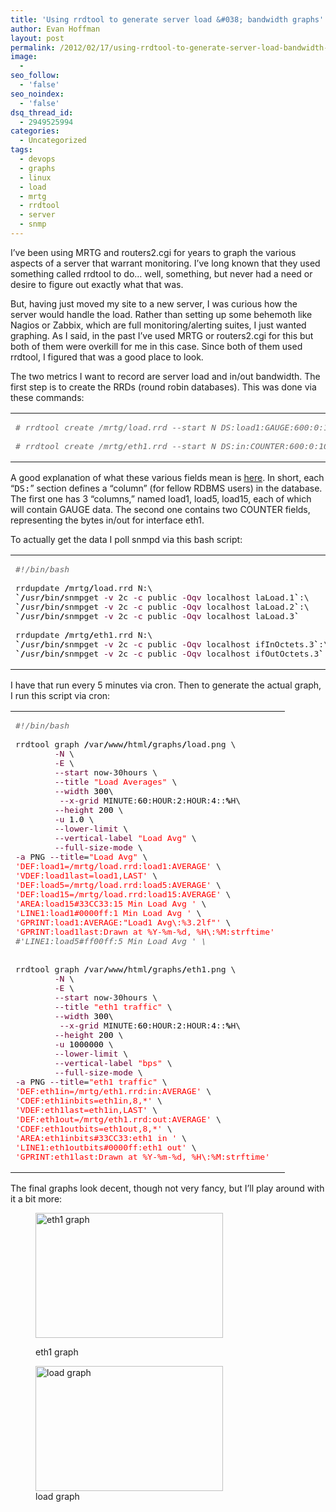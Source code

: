 ```yaml
---
title: 'Using rrdtool to generate server load &#038; bandwidth graphs'
author: Evan Hoffman
layout: post
permalink: /2012/02/17/using-rrdtool-to-generate-server-load-bandwidth-graphs/
image:
  - 
seo_follow:
  - 'false'
seo_noindex:
  - 'false'
dsq_thread_id:
  - 2949525994
categories:
  - Uncategorized
tags:
  - devops
  - graphs
  - linux
  - load
  - mrtg
  - rrdtool
  - server
  - snmp
---
```

I&#8217;ve been using MRTG and routers2.cgi for years to graph the various aspects of a server that warrant monitoring. I&#8217;ve long known that they used something called rrdtool to do&#8230; well, something, but never had a need or desire to figure out exactly what that was.

But, having just moved my site to a new server, I was curious how the server would handle the load. Rather than setting up some behemoth like Nagios or Zabbix, which are full monitoring/alerting suites, I just wanted graphing. As I said, in the past I&#8217;ve used MRTG or routers2.cgi for this but both of them were overkill for me in this case. Since both of them used rrdtool, I figured that was a good place to look.

The two metrics I want to record are server load and in/out bandwidth. The first step is to create the RRDs (round robin databases). This was done via these commands:

<div class="wp_syntax">
  <table>
    <tr>
      <td class="code">
        <pre class="bash" style="font-family:monospace;"><span style="color: #666666; font-style: italic;"># rrdtool create /mrtg/load.rrd --start N DS:load1:GAUGE:600:0:100 DS:load5:GAUGE:600:0:100 DS:load15:GAUGE:600:0:100 RRA:AVERAGE:0.5:2:800</span>
&nbsp;
<span style="color: #666666; font-style: italic;"># rrdtool create /mrtg/eth1.rrd --start N DS:in:COUNTER:600:0:10000000000 DS:out:COUNTER:600:0:10000000000 RRA:AVERAGE:0.5:2:800</span></pre>
      </td>
    </tr>
  </table>
</div>

A good explanation of what these various fields mean is <a href="http://silverwraith.com/papers/freebsd-snmp.php" onclick="_gaq.push(['_trackEvent', 'outbound-article', 'http://silverwraith.com/papers/freebsd-snmp.php', 'here']);" >here</a>. In short, each &#8220;<tt>DS:</tt>&#8221; section defines a &#8220;column&#8221; (for fellow RDBMS users) in the database. The first one has 3 &#8220;columns,&#8221; named load1, load5, load15, each of which will contain GAUGE data. The second one contains two COUNTER fields, representing the bytes in/out for interface eth1.

To actually get the data I poll snmpd via this bash script:

<div class="wp_syntax">
  <table>
    <tr>
      <td class="code">
        <pre class="bash" style="font-family:monospace;"><span style="color: #666666; font-style: italic;">#!/bin/bash</span>
&nbsp;
rrdupdate <span style="color: #000000; font-weight: bold;">/</span>mrtg<span style="color: #000000; font-weight: bold;">/</span>load.rrd N:\
<span style="color: #000000; font-weight: bold;">`/</span>usr<span style="color: #000000; font-weight: bold;">/</span>bin<span style="color: #000000; font-weight: bold;">/</span>snmpget <span style="color: #660033;">-v</span> 2c <span style="color: #660033;">-c</span> public <span style="color: #660033;">-Oqv</span> localhost laLoad.1<span style="color: #000000; font-weight: bold;">`</span>:\
<span style="color: #000000; font-weight: bold;">`/</span>usr<span style="color: #000000; font-weight: bold;">/</span>bin<span style="color: #000000; font-weight: bold;">/</span>snmpget <span style="color: #660033;">-v</span> 2c <span style="color: #660033;">-c</span> public <span style="color: #660033;">-Oqv</span> localhost laLoad.2<span style="color: #000000; font-weight: bold;">`</span>:\
<span style="color: #000000; font-weight: bold;">`/</span>usr<span style="color: #000000; font-weight: bold;">/</span>bin<span style="color: #000000; font-weight: bold;">/</span>snmpget <span style="color: #660033;">-v</span> 2c <span style="color: #660033;">-c</span> public <span style="color: #660033;">-Oqv</span> localhost laLoad.3<span style="color: #000000; font-weight: bold;">`</span>
&nbsp;
rrdupdate <span style="color: #000000; font-weight: bold;">/</span>mrtg<span style="color: #000000; font-weight: bold;">/</span>eth1.rrd N:\
<span style="color: #000000; font-weight: bold;">`/</span>usr<span style="color: #000000; font-weight: bold;">/</span>bin<span style="color: #000000; font-weight: bold;">/</span>snmpget <span style="color: #660033;">-v</span> 2c <span style="color: #660033;">-c</span> public <span style="color: #660033;">-Oqv</span> localhost ifInOctets.3<span style="color: #000000; font-weight: bold;">`</span>:\
<span style="color: #000000; font-weight: bold;">`/</span>usr<span style="color: #000000; font-weight: bold;">/</span>bin<span style="color: #000000; font-weight: bold;">/</span>snmpget <span style="color: #660033;">-v</span> 2c <span style="color: #660033;">-c</span> public <span style="color: #660033;">-Oqv</span> localhost ifOutOctets.3<span style="color: #000000; font-weight: bold;">`</span></pre>
      </td>
    </tr>
  </table>
</div>

I have that run every 5 minutes via cron. Then to generate the actual graph, I run this script via cron:

<div class="wp_syntax">
  <table>
    <tr>
      <td class="code">
        <pre class="bash" style="font-family:monospace;"><span style="color: #666666; font-style: italic;">#!/bin/bash</span>
&nbsp;
rrdtool graph <span style="color: #000000; font-weight: bold;">/</span>var<span style="color: #000000; font-weight: bold;">/</span>www<span style="color: #000000; font-weight: bold;">/</span>html<span style="color: #000000; font-weight: bold;">/</span>graphs<span style="color: #000000; font-weight: bold;">/</span>load.png \
        <span style="color: #660033;">-N</span> \
        <span style="color: #660033;">-E</span> \
        <span style="color: #660033;">--start</span> now-30hours \
        <span style="color: #660033;">--title</span> <span style="color: #ff0000;">"Load Averages"</span> \
        <span style="color: #660033;">--width</span> <span style="color: #000000;">300</span>\
         <span style="color: #660033;">--x-grid</span> MINUTE:<span style="color: #000000;">60</span>:HOUR:<span style="color: #000000;">2</span>:HOUR:<span style="color: #000000;">4</span>:<span style="color: #000000;"></span>:<span style="color: #000000; font-weight: bold;">%</span>H\
        <span style="color: #660033;">--height</span> <span style="color: #000000;">200</span> \
        <span style="color: #660033;">-u</span> <span style="color: #000000;">1.0</span> \
        <span style="color: #660033;">--lower-limit</span> <span style="color: #000000;"></span>\
        <span style="color: #660033;">--vertical-label</span> <span style="color: #ff0000;">"Load Avg"</span> \
        <span style="color: #660033;">--full-size-mode</span> \
<span style="color: #660033;">-a</span> PNG <span style="color: #660033;">--title</span>=<span style="color: #ff0000;">"Load Avg"</span> \
<span style="color: #ff0000;">'DEF:load1=/mrtg/load.rrd:load1:AVERAGE'</span> \
<span style="color: #ff0000;">'VDEF:load1last=load1,LAST'</span> \
<span style="color: #ff0000;">'DEF:load5=/mrtg/load.rrd:load5:AVERAGE'</span> \
<span style="color: #ff0000;">'DEF:load15=/mrtg/load.rrd:load15:AVERAGE'</span> \
<span style="color: #ff0000;">'AREA:load15#33CC33:15 Min Load Avg '</span> \
<span style="color: #ff0000;">'LINE1:load1#0000ff:1 Min Load Avg '</span> \
<span style="color: #ff0000;">'GPRINT:load1:AVERAGE:"Load1 Avg\:%3.2lf"'</span> \
<span style="color: #ff0000;">'GPRINT:load1last:Drawn at %Y-%m-%d, %H\:%M:strftime'</span> 
<span style="color: #666666; font-style: italic;">#'LINE1:load5#ff00ff:5 Min Load Avg ' \</span>
&nbsp;
&nbsp;
rrdtool graph <span style="color: #000000; font-weight: bold;">/</span>var<span style="color: #000000; font-weight: bold;">/</span>www<span style="color: #000000; font-weight: bold;">/</span>html<span style="color: #000000; font-weight: bold;">/</span>graphs<span style="color: #000000; font-weight: bold;">/</span>eth1.png \
        <span style="color: #660033;">-N</span> \
        <span style="color: #660033;">-E</span> \
        <span style="color: #660033;">--start</span> now-30hours \
        <span style="color: #660033;">--title</span> <span style="color: #ff0000;">"eth1 traffic"</span> \
        <span style="color: #660033;">--width</span> <span style="color: #000000;">300</span>\
         <span style="color: #660033;">--x-grid</span> MINUTE:<span style="color: #000000;">60</span>:HOUR:<span style="color: #000000;">2</span>:HOUR:<span style="color: #000000;">4</span>:<span style="color: #000000;"></span>:<span style="color: #000000; font-weight: bold;">%</span>H\
        <span style="color: #660033;">--height</span> <span style="color: #000000;">200</span> \
        <span style="color: #660033;">-u</span> <span style="color: #000000;">1000000</span> \
        <span style="color: #660033;">--lower-limit</span> <span style="color: #000000;"></span>\
        <span style="color: #660033;">--vertical-label</span> <span style="color: #ff0000;">"bps"</span> \
        <span style="color: #660033;">--full-size-mode</span> \
<span style="color: #660033;">-a</span> PNG <span style="color: #660033;">--title</span>=<span style="color: #ff0000;">"eth1 traffic"</span> \
<span style="color: #ff0000;">'DEF:eth1in=/mrtg/eth1.rrd:in:AVERAGE'</span> \
<span style="color: #ff0000;">'CDEF:eth1inbits=eth1in,8,*'</span> \
<span style="color: #ff0000;">'VDEF:eth1last=eth1in,LAST'</span> \
<span style="color: #ff0000;">'DEF:eth1out=/mrtg/eth1.rrd:out:AVERAGE'</span> \
<span style="color: #ff0000;">'CDEF:eth1outbits=eth1out,8,*'</span> \
<span style="color: #ff0000;">'AREA:eth1inbits#33CC33:eth1 in '</span> \
<span style="color: #ff0000;">'LINE1:eth1outbits#0000ff:eth1 out'</span> \
<span style="color: #ff0000;">'GPRINT:eth1last:Drawn at %Y-%m-%d, %H\:%M:strftime'</span></pre>
      </td>
    </tr>
  </table>
</div>

The final graphs look decent, though not very fancy, but I&#8217;ll play around with it a bit more:<figure id="attachment_1850" style="width: 300px;" class="wp-caption aligncenter">

<a href="http://www.evanhoffman.com/evan/2012/02/17/using-rrdtool-to-generate-server-load-bandwidth-graphs/eth1-2/" onclick="_gaq.push(['_trackEvent', 'outbound-article', 'http://www.evanhoffman.com/evan/2012/02/17/using-rrdtool-to-generate-server-load-bandwidth-graphs/eth1-2/', '']);"  rel="attachment wp-att-1850"><img src="http://www.evanhoffman.com/evan/wp-content/uploads/2012/02/eth1.png" alt="eth1 graph" title="eth1 graph" width="300" height="200" class="size-full wp-image-1850" /></a><figcaption class="wp-caption-text">eth1 graph</figcaption></figure> <figure id="attachment_1851" style="width: 300px;" class="wp-caption aligncenter"><a href="http://www.evanhoffman.com/evan/2012/02/17/using-rrdtool-to-generate-server-load-bandwidth-graphs/load-2/" onclick="_gaq.push(['_trackEvent', 'outbound-article', 'http://www.evanhoffman.com/evan/2012/02/17/using-rrdtool-to-generate-server-load-bandwidth-graphs/load-2/', '']);"  rel="attachment wp-att-1851"><img src="http://www.evanhoffman.com/evan/wp-content/uploads/2012/02/load.png" alt="load graph" title="load graph" width="300" height="200" class="size-full wp-image-1851" /></a><figcaption class="wp-caption-text">load graph</figcaption></figure>